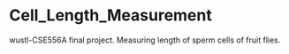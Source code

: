 # Cell_Length_Measurement
wustl-CSE556A final project.
Measuring length of sperm cells of fruit flies.
